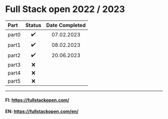 # Full Stack open 2022 / 2023


| **Part**|**Status**|**Date Completed**|
|:---|:---:|:---:|
| part0|:heavy_check_mark:|07.02.2023|
| part1|:heavy_check_mark:|08.02.2023|
| part2|:heavy_check_mark:|20.06.2023|
| part3|:x:||
| part4|:x:||
| part5|:x:||

---

#### FI: https://fullstackopen.com/  
#### EN: https://fullstackopen.com/en/
